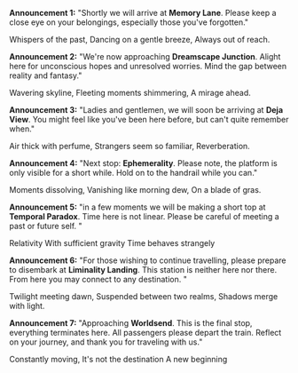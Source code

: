 **Announcement 1:** "Shortly we will arrive at **Memory Lane**. Please keep a close eye on your belongings, especially those you've forgotten."

Whispers of the past,
Dancing on a gentle breeze,
Always out of reach.

**Announcement 2:** "We're now approaching **Dreamscape Junction**. Alight here for unconscious hopes and unresolved worries. Mind the gap between reality and fantasy."

Wavering skyline,
Fleeting moments shimmering,
A mirage ahead.

**Announcement 3:** "Ladies and gentlemen, we will soon be arriving at **Deja View**. You might feel like you've been here before, but can't quite remember when."

Air thick with perfume,
Strangers seem so familiar,
Reverberation.

**Announcement 4:** "Next stop: **Ephemerality**. Please note, the platform is only visible for a short while. Hold on to the handrail while you can."

Moments dissolving,
Vanishing like morning dew,
On a blade of gras.

**Announcement 5:** "in a few moments we will be making a short top at **Temporal Paradox**. Time here is not linear. Please be careful of meeting a past or future self. "

Relativity
With sufficient gravity
Time behaves strangely

**Announcement 6:** "For those wishing to continue travelling, please prepare to disembark at **Liminality Landing**. This station is neither here nor there. From here you may connect to any destination. "

Twilight meeting dawn,
Suspended between two realms,
Shadows merge with light.

**Announcement 7:** "Approaching **Worldsend**. This is the final stop, everything terminates here. All passengers please depart the train. Reflect on your journey, and thank you for traveling with us."

Constantly moving, 
It's not the destination
A new beginning
